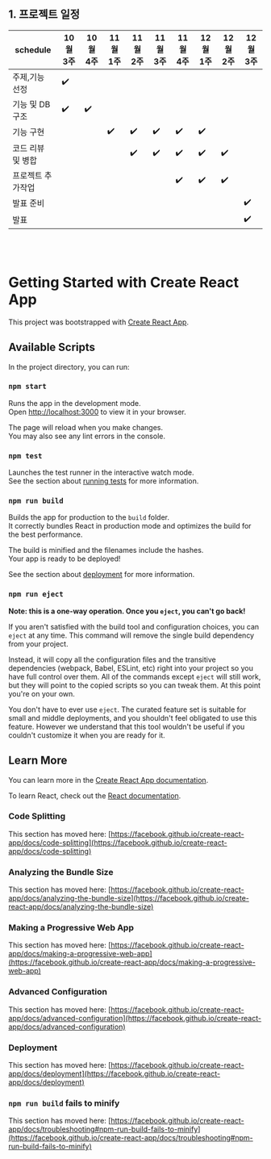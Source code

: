 ## 1. 프로젝트 일정
| schedule| 10월 3주 | 10월 4주 | 11월 1주 | 11월 2주 | 11월 3주 | 11월 4주 | 12월 1주 | 12월 2주 | 12월 3주 |
| ---- | ----- | ----- | ----- | ----- | ----- | ----- | ----- | ----- | ----- |
| 주제,기능 선정 | :heavy_check_mark: |  |  |  |  |  |  |  |
| 기능 및 DB구조 | :heavy_check_mark: | :heavy_check_mark:  |  |  |  |  |  |  |
| 기능 구현 |  |  | :heavy_check_mark: | :heavy_check_mark: | :heavy_check_mark: | :heavy_check_mark: | :heavy_check_mark: |  |
| 코드 리뷰 및 병합 |  |  |  | :heavy_check_mark: | :heavy_check_mark: | :heavy_check_mark: |  :heavy_check_mark: | :heavy_check_mark: |
| 프로젝트 추가작업 |  |  |  |  | | :heavy_check_mark: | :heavy_check_mark: |  :heavy_check_mark: |
| 발표 준비 |  |  |  |  |  |  |  |  | :heavy_check_mark:
| 발표 |  |  |  |  |  |  |  |  | :heavy_check_mark:
  
<br/><br/>
# Getting Started with Create React App

This project was bootstrapped with [Create React App](https://github.com/facebook/create-react-app).

## Available Scripts

In the project directory, you can run:

### `npm start`

Runs the app in the development mode.\
Open [http://localhost:3000](http://localhost:3000) to view it in your browser.

The page will reload when you make changes.\
You may also see any lint errors in the console.

### `npm test`

Launches the test runner in the interactive watch mode.\
See the section about [running tests](https://facebook.github.io/create-react-app/docs/running-tests) for more information.

### `npm run build`

Builds the app for production to the `build` folder.\
It correctly bundles React in production mode and optimizes the build for the best performance.

The build is minified and the filenames include the hashes.\
Your app is ready to be deployed!

See the section about [deployment](https://facebook.github.io/create-react-app/docs/deployment) for more information.

### `npm run eject`

**Note: this is a one-way operation. Once you `eject`, you can't go back!**

If you aren't satisfied with the build tool and configuration choices, you can `eject` at any time. This command will remove the single build dependency from your project.

Instead, it will copy all the configuration files and the transitive dependencies (webpack, Babel, ESLint, etc) right into your project so you have full control over them. All of the commands except `eject` will still work, but they will point to the copied scripts so you can tweak them. At this point you're on your own.

You don't have to ever use `eject`. The curated feature set is suitable for small and middle deployments, and you shouldn't feel obligated to use this feature. However we understand that this tool wouldn't be useful if you couldn't customize it when you are ready for it.

## Learn More

You can learn more in the [Create React App documentation](https://facebook.github.io/create-react-app/docs/getting-started).

To learn React, check out the [React documentation](https://reactjs.org/).

### Code Splitting

This section has moved here: [https://facebook.github.io/create-react-app/docs/code-splitting](https://facebook.github.io/create-react-app/docs/code-splitting)

### Analyzing the Bundle Size

This section has moved here: [https://facebook.github.io/create-react-app/docs/analyzing-the-bundle-size](https://facebook.github.io/create-react-app/docs/analyzing-the-bundle-size)

### Making a Progressive Web App

This section has moved here: [https://facebook.github.io/create-react-app/docs/making-a-progressive-web-app](https://facebook.github.io/create-react-app/docs/making-a-progressive-web-app)

### Advanced Configuration

This section has moved here: [https://facebook.github.io/create-react-app/docs/advanced-configuration](https://facebook.github.io/create-react-app/docs/advanced-configuration)

### Deployment

This section has moved here: [https://facebook.github.io/create-react-app/docs/deployment](https://facebook.github.io/create-react-app/docs/deployment)

### `npm run build` fails to minify

This section has moved here: [https://facebook.github.io/create-react-app/docs/troubleshooting#npm-run-build-fails-to-minify](https://facebook.github.io/create-react-app/docs/troubleshooting#npm-run-build-fails-to-minify)

